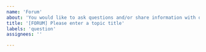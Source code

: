 ```yaml
---
name: 'Forum'
about: 'You would like to ask questions and/or share information with other users.'
title: '[FORUM] Please enter a topic title'
labels: 'question'
assignees: ''

---
```

<!-- Everything wrote in between such markers before and after this phrase are comments, will not be displayed, and are to be replaced or can be deleted -->
<!-- Please get sure you read at least command documentation and other issues before posting here -->
<!-- Please get sure your question/information stay focused on pihole-checklogs script, as this repository only cover this. Do not hesitate to open issues on other repositories (Pi-hole notably) if you need -->

<!-- Write your question/information in here -->
